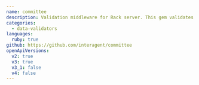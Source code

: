 ```yaml
---
name: committee
description: Validation middleware for Rack server. This gem validates request and response using an OpenAPI Description. And convert parameter string to specific Ruby object (e.g. convert datetime string to DateTime class).
categories:
  - data-validators
languages:
  ruby: true
github: https://github.com/interagent/committee
openApiVersions:
  v2: true
  v3: true
  v3_1: false
  v4: false
---
```

